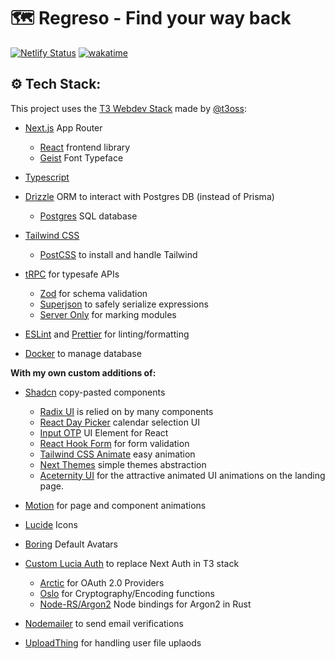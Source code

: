 # 🗺️ Regreso - Find your way back

[![Netlify Status](https://api.netlify.com/api/v1/badges/9186e8eb-17c0-4d34-bdd9-e2add4200741/deploy-status)](https://app.netlify.com/sites/regreso/deploys)
[![wakatime](https://wakatime.com/badge/user/7482ea9d-3085-4e9b-95ad-1ca78a14d948/project/2972fea6-6fe2-4f55-afb8-a47ff01540ad.svg)](https://wakatime.com/badge/user/7482ea9d-3085-4e9b-95ad-1ca78a14d948/project/2972fea6-6fe2-4f55-afb8-a47ff01540ad)

## ⚙️ Tech Stack:

This project uses the [T3 Webdev Stack](https://create.t3.gg/) made by [@t3oss](https://github.com/t3oss):

- [Next.js](https://nextjs.org/) App Router
  - [React](https://react.dev/) frontend library
  - [Geist](https://vercel.com/font) Font Typeface
- [Typescript](https://www.typescriptlang.org/)
- [Drizzle](https://orm.drizzle.team/) ORM to interact with Postgres DB (instead of Prisma)
  - [Postgres](https://www.postgresql.org/) SQL database
- [Tailwind CSS](https://tailwindcss.com/)
  - [PostCSS](https://postcss.org/) to install and handle Tailwind
- [tRPC](https://trpc.io/) for typesafe APIs
  - [Zod](https://zod.dev/) for schema validation
  - [Superjson](https://www.npmjs.com/package/superjson) to safely serialize expressions
  - [Server Only](https://www.npmjs.com/package/server-only/) for marking modules
- [ESLint](https://eslint.org/) and [Prettier](https://prettier.io) for linting/formatting

- [Docker](https://docker.com/) to manage database

**With my own custom additions of:**

- [Shadcn](https://ui.shadcn.com/) copy-pasted components
  - [Radix UI](https://https://www.radix-ui.com/) is relied on by many components
  - [React Day Picker](https://www.npmjs.com/package/react-day-picker) calendar selection UI
  - [Input OTP](https://www.npmjs.com/package/input-otp) UI Element for React
  - [React Hook Form](https://react-hook-form.com/) for form validation
  - [Tailwind CSS Animate](https://www.npmjs.com/package/tailwindcss-animate/) easy animation
  - [Next Themes](https://www.npmjs.com/package/next-themes/) simple themes abstraction
  - [Aceternity UI](https://ui.aceternity.com/) for the attractive animated UI animations on the landing page.
- [Motion](https://motion.dev/) for page and component animations
- [Lucide](https://lucide.dev/) Icons
- [Boring](https://boringavatars.com/) Default Avatars

- [Custom Lucia Auth](https://lucia-auth.com/) to replace Next Auth in T3 stack
  - [Arctic](https://arcticjs.dev/) for OAuth 2.0 Providers
  - [Oslo](https://oslojs.dev/) for Cryptography/Encoding functions
  - [Node-RS/Argon2](https://node-rs.dev/) Node bindings for Argon2 in Rust
- [Nodemailer](https://nodemailer.com/) to send email verifications
- [UploadThing](https://uploadthing.com/) for handling user file uplaods
